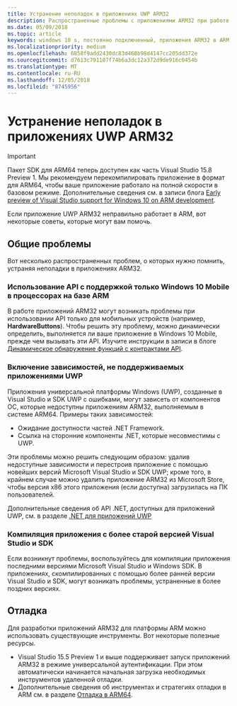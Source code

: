 ```yaml
---
title: Устранение неполадок в приложениях UWP ARM32
description: Распространенные проблемы с приложениями ARM32 при работе в ARM и способы их устранения.
ms.date: 05/09/2018
ms.topic: article
keywords: windows 10 s, постоянно подключенный, приложения ARM32 в ARM, windows 10 в ARM, устранение неполадок
ms.localizationpriority: medium
ms.openlocfilehash: 6858f9add2430dc83d468b98d4147cc205dd372e
ms.sourcegitcommit: d7613c791107f74b6a3dc12a372d9de916c0454b
ms.translationtype: MT
ms.contentlocale: ru-RU
ms.lasthandoff: 12/05/2018
ms.locfileid: "8745956"
---
```

# <a name="troubleshooting-arm32-uwp-apps"></a>Устранение неполадок в приложениях UWP ARM32
>[!IMPORTANT]
> Пакет SDK для ARM64 теперь доступен как часть Visual Studio 15.8 Preview 1. Мы рекомендуем перекомпилировать приложение в формат для ARM64, чтобы ваше приложение работало на полной скорости в базовом режиме. Дополнительные сведения см. в записи блога [Early preview of Visual Studio support for Windows 10 on ARM development](https://blogs.windows.com/buildingapps/2018/05/08/visual-studio-support-for-windows-10-on-arm-development/).

Если приложение UWP ARM32 неправильно работает в ARM, вот некоторые советы, которые могут вам помочь. 

## <a name="common-issues"></a>Общие проблемы
Вот несколько распространенных проблем, о которых нужно помнить, устраняя неполадки в приложениях ARM32.

### <a name="using-windows-10-mobile-only-apis-on-arm-based-processors"></a>Использование API с поддержкой только Windows 10 Mobile в процессорах на базе ARM 
В работе приложений ARM32 могут возникать проблемы при использовании API только для мобильных устройств (например, **HardwareButtons**). Чтобы решить эту проблему, можно динамически определить, выполняется ли ваше приложение в Windows 10 Mobile, прежде чем вызывать эти API. Изучите инструкции в записи в блоге [Динамическое обнаружение функций с контрактами API](https://blogs.windows.com/buildingapps/2015/09/15/dynamically-detecting-features-with-api-contracts-10-by-10/).

### <a name="including-dependencies-not-supported-by-uwp-apps"></a>Включение зависимостей, не поддерживаемых приложениями UWP
Приложения универсальной платформы Windows (UWP), созданные в Visual Studio и SDK UWP с ошибками, могут зависеть от компонентов ОС, которые недоступны приложениям ARM32, выполняемым в системе ARM64. Примеры таких зависимостей:

- Ожидание доступности частей .NET Framework.
- Ссылка на сторонние компоненты .NET, которые несовместимы с UWP.

Эти проблемы можно решить следующим образом: удалив недоступные зависимости и перестроив приложение с помощью новейших версий Microsoft Visual Studio и SDK UWP; кроме того, в крайнем случае можно удалить приложение ARM32 из Microsoft Store, чтобы версия x86 этого приложения (если доступна) загрузилась на ПК пользователей. 

Дополнительные сведения об API .NET, доступных для приложений UWP, см. в разделе [.NET для приложений UWP](https://msdn.microsoft.com/library/windows/apps/mt185501.aspx)

### <a name="compiling-an-app-with-an-older-version-of-visual-studio-and-sdk"></a>Компиляция приложения с более старой версией Visual Studio и SDK
Если возникнут проблемы, воспользуйтесь для компиляции приложения последними версиями Microsoft Visual Studio и Windows SDK. В приложениях, скомпилированных с помощью более ранней версии Visual Studio и SDK, могут возникать проблемы, устраненные в более поздних версиях.

## <a name="debugging"></a>Отладка
Для разработки приложений ARM32 для платформы ARM можно использовать существующие инструменты. Вот некоторые полезные ресурсы.

- Visual Studio 15.5 Preview 1 и выше поддерживает запуск приложений ARM32 в режиме универсальной аутентификации. При этом автоматически начинается начальная загрузка необходимых инструментов удаленной отладки.
- Дополнительные сведения об инструментах и стратегиях отладки в ARM см. в разделе [Отладка в ARM64](https://docs.microsoft.com/en-us/windows-hardware/drivers/debugger/debugging-arm64).